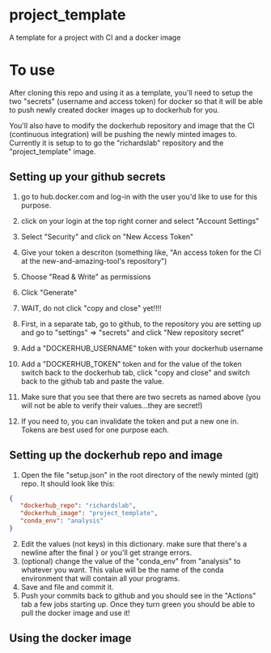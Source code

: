 # project_template
A template for a project with CI and a docker image

# To use
After cloning this repo and using it as a template, you'll need to setup the two "secrets" (username and access token) for docker so that it will be able to push newly created docker images up to dockerhub for you. 

You'll also have to modify the dockerhub repository and image that the CI (continuous integration) will be pushing the newly minted images to. Currently it is setup to to go the "richardslab" repository and the "project_template" image. 

## Setting up your github secrets
1. go to hub.docker.com and log-in with the user you'd like to use for this purpose. 
2. click on your login at the top right corner and select "Account Settings"
3. Select "Security" and click on "New Access Token"
4. Give your token a descriton (something like, "An access token for the CI at the new-and-amazing-tool's repository")
5. Choose "Read & Write" as permissions
6. Click "Generate" 

7. WAIT, do not click "copy and close" yet!!!!

8. First, in a separate tab, go to github, to the repository you are setting up and go to "settings" => "secrets" and click "New repository secret"
9. Add a "DOCKERHUB_USERNAME" token with your dockerhub username
10. Add a "DOCKERHUB_TOKEN" token and for the value of the token switch back to the dockerhub tab, click "copy and close" and switch back to the github tab and paste the value.
11. Make sure that you see that there are two secrets as named above (you will not be able to verify their values...they are secret!)
12. If you need to, you can invalidate the token and put a new one in. Tokens are best used for one purpose each.

## Setting up the dockerhub repo and image 
1. Open the file "setup.json" in the root directory of the newly minted (git) repo. It should look like this:

```json
{
   "dockerhub_repo": "richardslab",
   "dockerhub_image": "project_template",
   "conda_env": "analysis"
}


```
2. Edit the values (not keys) in this dictionary. make sure that there's a newline after the final `}` or you'll get strange errors. 
3. (optional) change the value of the "conda_env" from "analysis" to whatever you want. This value will be the name of the conda environment that will contain all your programs.
4. Save and file and commit it. 
5. Push your commits back to github and you should see in the "Actions" tab a few jobs starting up. Once they turn green you should be able to pull the docker image and use it!


## Using the docker image

